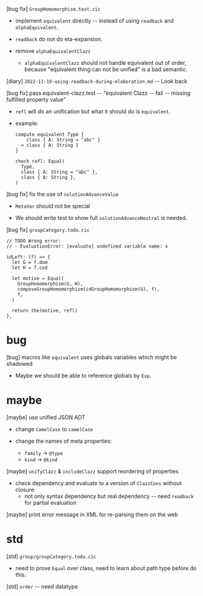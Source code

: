 [bug fix] `GroupHomomorphism.test.cic`

- implement `equivalent` directly -- instead of using `readback` and `alphaEquivalent`.

- `readback` do not do eta-expansion.

- remove `alphaEquivalentClazz`

  - `alphaEquivalentClazz` should not handle equivalent out of order,
    because "equivalent thing can not be unified" is a bad semantic.

[diary] `2022-11-19-using-readback-during-elaboration.md` -- Look back

[bug fix] pass equivalent-clazz.test -- "equivalent Clazz -- fail -- missing fulfilled property value"

- `refl` will do an unification but what it should do is `equivalent`.

- example:

  ```cicada
  compute equivalent Type {
      class { A: String = "abc" }
    = class { A: String }
  }

  check refl: Equal(
    Type,
    class { A: String = "abc" },
    class { A: String },
  )
  ```

[bug fix] fix the use of `solutionAdvanceValue`

- `MetaVar` should not be special

- We should write test to show full `solutionAdvanceNeutral` is needed.

[bug fix] `groupCategory.todo.cic`

```cicada
// TODO Wrong error:
// - EvaluationError: [evaluate] undefined variable name: x

idLeft: (f) => {
  let G = f.dom
  let H = f.cod

  let motive = Equal(
    GroupHomomorphism(G, H),
    composeGroupHomomorphism(idGroupHomomorphism(G), f),
    f,
  )

  return the(motive, refl)
},
```

# bug

[bug] macros like `equivalent` uses globals variables which might be shadowed

- Maybe we should be able to reference globals by `Exp`.

# maybe

[maybe] use unified JSON ADT

- change `CamelCase` to `camelCase`

- change the names of meta properties:

  - `family` -> `@type`
  - `kind` -> `@kind`

[maybe] `unifyClazz` & `includeClazz` support reordering of properties

- check dependency and evaluate to a version of `ClazzCons` without closure
  - not only syntax dependency but real dependency -- need `readback` for partial evaluation

[maybe] print error message in XML for re-parsing them on the web

# std

[std] `group/groupCategory.todo.cic`

- need to prove `Equal` over class,
  need to learn about path type before do this.

[std] `order` -- need datatype
